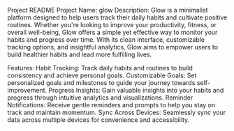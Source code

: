 Project README Project Name: glow Description: Glow is a minimalist platform designed to help users track their daily habits and cultivate positive routines. Whether you're looking to improve your productivity, fitness, or overall well-being, Glow offers a simple yet effective way to monitor your habits and progress over time. With its clean interface, customizable tracking options, and insightful analytics, Glow aims to empower users to build healthier habits and lead more fulfilling lives.

Features: Habit Tracking: Track daily habits and routines to build consistency and achieve personal goals. Customizable Goals: Set personalized goals and milestones to guide your journey towards self-improvement. Progress Insights: Gain valuable insights into your habits and progress through intuitive analytics and visualizations. Reminder Notifications: Receive gentle reminders and prompts to help you stay on track and maintain momentum. Sync Across Devices: Seamlessly sync your data across multiple devices for convenience and accessibility.
